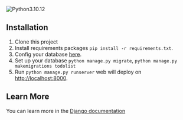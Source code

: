 ![Python3.10.12](https://img.shields.io/badge/Python-3.10.12-blue.svg)

## Installation

1. Clone this project
2. Install requirements packages `pip install -r requirements.txt`.
3. Config your database [here](https://github.com/M1nhHoang/be_train_2_todolist/blob/master/mysite/settings.py#L77C14-L77C14).
4. Set up your database `python manage.py migrate`, `python manage.py makemigrations todolist`
5. Run `python manage.py runserver` web will deploy on [http://localhost:8000](http://localhost:8000).

## Learn More

You can learn more in the [Django documentation](https://docs.djangoproject.com/en/5.0/)
